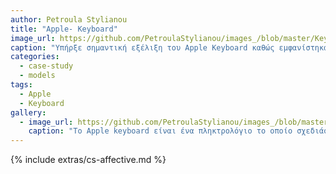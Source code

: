 ```yaml
---
author: Petroula Stylianou
title: "Apple- Keyboard"
image_url: https://github.com/PetroulaStylianou/images_/blob/master/Keyboard.jpeg
caption: "Υπήρξε σημαντική εξέλιξη του Apple Keyboard καθώς εμφανίστηκαν περισσότερα και καλύτερα μοντέλα."
categories:
  - case-study
  - models
tags:
  - Apple
  - Keyboard
gallery:
  - image_url: https://github.com/PetroulaStylianou/images_/blob/master/Keyboard.jpeg
    caption: "To Apple keyboard είναι ένα πληκτρολόγιο το οποίο σχεδιάστηκε από την Apple Inc. Η Apple προσφέρει μόνο τρία πληκτρολόγια μέσω Bluetooth, το Magic Keyboard και Magic Keyboard με Numeric Keypad. Και τα δύο έχουν μία παρόμοια εμφάνιση και αίσθηση."
---
```


{% include extras/cs-affective.md %}
